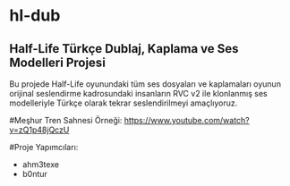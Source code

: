 # hl-dub
## Half-Life Türkçe Dublaj, Kaplama ve Ses Modelleri Projesi 
Bu projede Half-Life oyunundaki tüm ses dosyaları ve kaplamaları oyunun orijinal seslendirme kadrosundaki insanların RVC v2 ile klonlanmış ses modelleriyle Türkçe olarak tekrar seslendirilmeyi amaçlıyoruz.

#Meşhur Tren Sahnesi Örneği:
https://www.youtube.com/watch?v=zQ1p48jQczU

#Proje Yapımcıları:
- ahm3texe
- b0ntur
